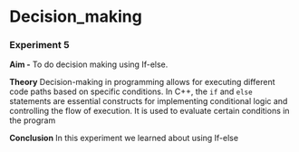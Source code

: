 # Decision_making
### Experiment 5

**Aim -**
To do decision making using If-else.

**Theory**
Decision-making in programming allows for executing different code paths based on specific conditions. In C++, the `if` and `else` statements are essential constructs for implementing conditional logic and controlling the flow of execution. It is used to evaluate certain conditions in the program 


**Conclusion**
In this experiment we learned about using If-else
